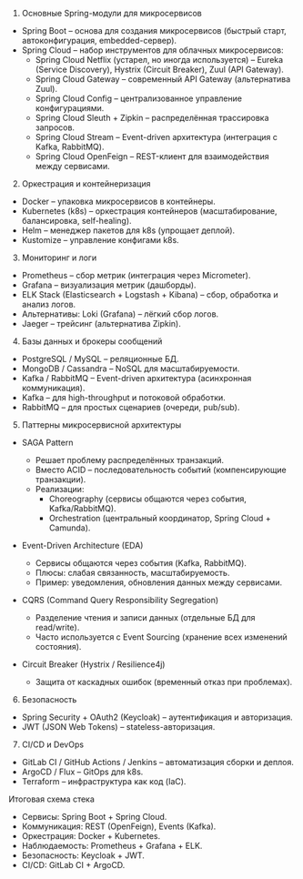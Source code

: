 1. Основные Spring-модули для микросервисов
- Spring Boot – основа для создания микросервисов (быстрый старт, автоконфигурация, embedded-сервер).
- Spring Cloud – набор инструментов для облачных микросервисов:
  - Spring Cloud Netflix (устарел, но иногда используется) – Eureka (Service Discovery), Hystrix (Circuit Breaker), Zuul (API Gateway).
  - Spring Cloud Gateway – современный API Gateway (альтернатива Zuul).
  - Spring Cloud Config – централизованное управление конфигурациями.
  - Spring Cloud Sleuth + Zipkin – распределённая трассировка запросов.
  - Spring Cloud Stream – Event-driven архитектура (интеграция с Kafka, RabbitMQ).
  - Spring Cloud OpenFeign – REST-клиент для взаимодействия между сервисами.
 
2. Оркестрация и контейнеризация
- Docker – упаковка микросервисов в контейнеры.
- Kubernetes (k8s) – оркестрация контейнеров (масштабирование, балансировка, self-healing).
- Helm – менеджер пакетов для k8s (упрощает деплой).
- Kustomize – управление конфигами k8s.

3. Мониторинг и логи
- Prometheus – сбор метрик (интеграция через Micrometer).
- Grafana – визуализация метрик (дашборды).
- ELK Stack (Elasticsearch + Logstash + Kibana) – сбор, обработка и анализ логов.
- Альтернативы: Loki (Grafana) – лёгкий сбор логов.
- Jaeger – трейсинг (альтернатива Zipkin).

4. Базы данных и брокеры сообщений
- PostgreSQL / MySQL – реляционные БД.
- MongoDB / Cassandra – NoSQL для масштабируемости.
- Kafka / RabbitMQ – Event-driven архитектура (асинхронная коммуникация).
- Kafka – для high-throughput и потоковой обработки.
- RabbitMQ – для простых сценариев (очереди, pub/sub).

5. Паттерны микросервисной архитектуры
- SAGA Pattern
  - Решает проблему распределённых транзакций.
  - Вместо ACID – последовательность событий (компенсирующие транзакции).
  - Реализации:
    - Choreography (сервисы общаются через события, Kafka/RabbitMQ).
    - Orchestration (центральный координатор, Spring Cloud + Camunda).

- Event-Driven Architecture (EDA)
  - Сервисы общаются через события (Kafka, RabbitMQ).
  - Плюсы: слабая связанность, масштабируемость.
  - Пример: уведомления, обновления данных между сервисами.

- CQRS (Command Query Responsibility Segregation)
  - Разделение чтения и записи данных (отдельные БД для read/write).
  - Часто используется с Event Sourcing (хранение всех изменений состояния).

- Circuit Breaker (Hystrix / Resilience4j)
  - Защита от каскадных ошибок (временный отказ при проблемах).

6. Безопасность
- Spring Security + OAuth2 (Keycloak) – аутентификация и авторизация.
- JWT (JSON Web Tokens) – stateless-авторизация.

7. CI/CD и DevOps
- GitLab CI / GitHub Actions / Jenkins – автоматизация сборки и деплоя.
- ArgoCD / Flux – GitOps для k8s.
- Terraform – инфраструктура как код (IaC).

Итоговая схема стека
- Сервисы: Spring Boot + Spring Cloud.
- Коммуникация: REST (OpenFeign), Events (Kafka).
- Оркестрация: Docker + Kubernetes.
- Наблюдаемость: Prometheus + Grafana + ELK.
- Безопасность: Keycloak + JWT.
- CI/CD: GitLab CI + ArgoCD.
